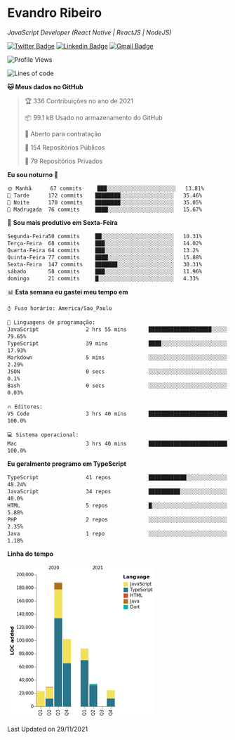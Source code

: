 # Evandro **Ribeiro**

*JavaScript Developer (React Native | ReactJS | NodeJS)*

[![Twitter Badge](https://img.shields.io/badge/-@ribeiroevandro-201B2D?style=flat-square&labelColor=201B2D&logo=twitter&logoColor=white&link=https://twitter.com/ribeiroevandro)](https://twitter.com/ribeiroevandro) 
[![Linkedin Badge](https://img.shields.io/badge/-Evandro%20Ribeiro-201B2D?style=flat-square&logo=Linkedin&logoColor=white&link=https://www.linkedin.com/in/ribeiroevandro)](https://www.linkedin.com/in/ribeiroevandro) 
[![Gmail Badge](https://img.shields.io/badge/-oi@ribeiroevandro.com.br-201B2D?style=flat-square&logo=Gmail&logoColor=white&link=mailto:oi@ribeiroevandro.com.br)](mailto:oi@ribeiroevandro.com.br)


<!--START_SECTION:waka-->
![Profile Views](http://img.shields.io/badge/Visualizac%C3%B5es%20do%20perfil-2-blue)

![Lines of code](https://img.shields.io/badge/Desde%20o%20Hello%20World%20eu%20escrevi-488851%20linhas%20de%20c%C3%B3digo-blue)

**🐱 Meus dados no GitHub** 

> 🏆 336 Contribuições no ano de 2021
 > 
> 📦 99.1 kB Usado no armazenamento do GitHub 
 > 
> 💼 Aberto para contratação
 > 
> 📜 154 Repositórios Públicos 
 > 
> 🔑 79 Repositórios Privados  
 > 
**Eu sou noturno 🦉** 

```text
🌞 Manhã      67 commits     ███░░░░░░░░░░░░░░░░░░░░░░   13.81% 
🌆 Tarde      172 commits    ████████░░░░░░░░░░░░░░░░░   35.46% 
🌃 Noite      170 commits    ████████░░░░░░░░░░░░░░░░░   35.05% 
🌙 Madrugada  76 commits     ████░░░░░░░░░░░░░░░░░░░░░   15.67%

```
📅 **Sou mais produtivo em Sexta-Feira** 

```text
Segunda-Feira50 commits     ██░░░░░░░░░░░░░░░░░░░░░░░   10.31% 
Terça-Feira  68 commits     ███░░░░░░░░░░░░░░░░░░░░░░   14.02% 
Quarta-Feira 64 commits     ███░░░░░░░░░░░░░░░░░░░░░░   13.2% 
Quinta-Feira 77 commits     ████░░░░░░░░░░░░░░░░░░░░░   15.88% 
Sexta-Feira  147 commits    ███████░░░░░░░░░░░░░░░░░░   30.31% 
sábado       58 commits     ███░░░░░░░░░░░░░░░░░░░░░░   11.96% 
domingo      21 commits     █░░░░░░░░░░░░░░░░░░░░░░░░   4.33%

```


📊 **Esta semana eu gastei meu tempo em** 

```text
⌚︎ Fuso horário: America/Sao_Paulo

💬 Linguagens de programação: 
JavaScript               2 hrs 55 mins       ████████████████████░░░░░   79.65% 
TypeScript               39 mins             ████░░░░░░░░░░░░░░░░░░░░░   17.93% 
Markdown                 5 mins              ░░░░░░░░░░░░░░░░░░░░░░░░░   2.29% 
JSON                     0 secs              ░░░░░░░░░░░░░░░░░░░░░░░░░   0.1% 
Bash                     0 secs              ░░░░░░░░░░░░░░░░░░░░░░░░░   0.03%

🔥 Editores: 
VS Code                  3 hrs 40 mins       █████████████████████████   100.0%

💻 Sistema operacional: 
Mac                      3 hrs 40 mins       █████████████████████████   100.0%

```

**Eu geralmente programo em TypeScript** 

```text
TypeScript               41 repos            ████████████░░░░░░░░░░░░░   48.24% 
JavaScript               34 repos            ██████████░░░░░░░░░░░░░░░   40.0% 
HTML                     5 repos             █░░░░░░░░░░░░░░░░░░░░░░░░   5.88% 
PHP                      2 repos             ░░░░░░░░░░░░░░░░░░░░░░░░░   2.35% 
Java                     1 repo              ░░░░░░░░░░░░░░░░░░░░░░░░░   1.18%

```


**Linha do tempo**

![Chart not found](https://raw.githubusercontent.com/ribeiroevandro/ribeiroevandro/master/charts/bar_graph.png) 


 Last Updated on 29/11/2021
<!--END_SECTION:waka-->
